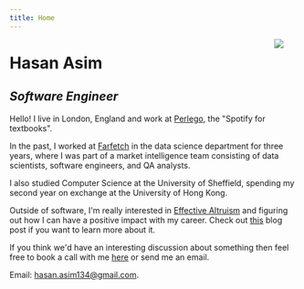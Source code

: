 ```yaml
---
title: Home
---
```


<img src="https://media.licdn.com/dms/image/C4E03AQEmX0-rRWBK-g/profile-displayphoto-shrink_400_400/0/1633388233534?e=1701302400&v=beta&t=mDAwcco0aeQBUtHROLxkxLjE3GR32Jh19kARqYk9zFE" style="max-width:15%;min-width:40px;float:right;"/>

# Hasan Asim

## _Software Engineer_

Hello! I live in London, England and work at [Perlego](https://www.perlego.com/), the "Spotify for textbooks".

In the past, I worked at [Farfetch](https://www.farfetch.com) in the data science department for three years, where I was part of a market intelligence team consisting of data scientists, software engineers, and QA analysts.

I also studied Computer Science at the University of Sheffield, spending my second year on exchange at the University of Hong Kong.

Outside of software, I'm really interested in [Effective Altruism](https://www.effectivealtruism.org/) and figuring out how I can have a positive impact with my career. Check out [this](https://www.benkuhn.net/ea-reading/) blog post if you want to learn more about it.


If you think we'd have an interesting discussion about something then feel free to book a call with me [here](https://calendly.com/hasanasim) or send me an email.

Email: hasan.asim134@gmail.com.